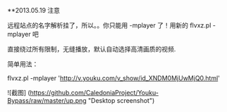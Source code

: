 **2013.05.19 注意

远程站点的名字解析挂了，所以。。你只能用 -mplayer 了！用新的 flvxz.pl -mplayer 吧

直接绕过所有限制，无缝播放，默认自动选择高清画质的视频.

简单用法：

flvxz.pl -mplayer 'http://v.youku.com/v_show/id_XNDM0MjUwMjQ0.html'

![截图] (https://github.com/CaledoniaProject/Youku-Bypass/raw/master/up.png "Desktop screenshot")

